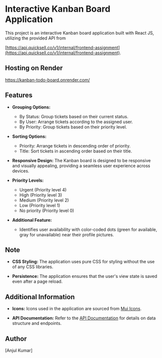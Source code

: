 # Interactive Kanban Board Application

This project is an interactive Kanban board application built with React JS, utilizing the provided API from
 
[https://api.quicksell.co/v1/internal/frontend-assignment](https://api.quicksell.co/v1/internal/frontend-assignment).

## Hosting on Render

https://kanban-todo-board.onrender.com/

## Features

- **Grouping Options:**
  - By Status: Group tickets based on their current status.
  - By User: Arrange tickets according to the assigned user.
  - By Priority: Group tickets based on their priority level.

- **Sorting Options:**
  - Priority: Arrange tickets in descending order of priority.
  - Title: Sort tickets in ascending order based on their title.

- **Responsive Design:** The Kanban board is designed to be responsive and visually appealing, providing a seamless user experience across devices.

- **Priority Levels:**
  - Urgent (Priority level 4)
  - High (Priority level 3)
  - Medium (Priority level 2)
  - Low (Priority level 1)
  - No priority (Priority level 0)

- **Additional Feature:**
   -  Identifies user availability with color-coded dots (green for available, gray for unavailable) near their profile pictures. 

## Note

- **CSS Styling:** The application uses pure CSS for styling without the use of any CSS libraries.

- **Persistence:** The application ensures that the user's view state is saved even after a page reload.

## Additional Information

- **Icons:** Icons used in the application are sourced from [Mui Icons](https://mui.com/material-ui/material-icons/).

- **API Documentation:** Refer to the [API Documentation](https://api.quicksell.co/v1/internal/frontend-assignment) for details on data structure and endpoints.

## Author

[Anjul Kumar]
